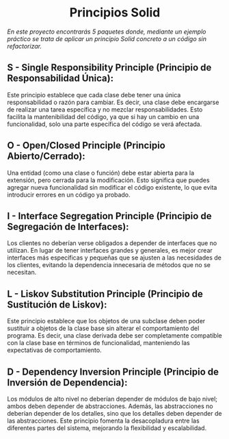 <div align="center">
<h1>Principios Solid</h1>
</div>

_En este proyecto encontrarás 5 paquetes donde, mediante un ejemplo práctico se trata de aplicar un principio Solid concreto a un código sin refactorizar._
## S - Single Responsibility Principle (Principio de Responsabilidad Única): 
Este principio establece que cada clase debe tener una única responsabilidad o razón para cambiar. Es decir, una clase debe encargarse de realizar una tarea específica y no mezclar responsabilidades. Esto facilita la mantenibilidad del código, ya que si hay un cambio en una funcionalidad, solo una parte específica del código se verá afectada.

## O - Open/Closed Principle (Principio Abierto/Cerrado): 
Una entidad (como una clase o función) debe estar abierta para la extensión, pero cerrada para la modificación. Esto significa que puedes agregar nueva funcionalidad sin modificar el código existente, lo que evita introducir errores en un código ya probado.

## I - Interface Segregation Principle (Principio de Segregación de Interfaces): 
Los clientes no deberían verse obligados a depender de interfaces que no utilizan. En lugar de tener interfaces grandes y generales, es mejor crear interfaces más específicas y pequeñas que se ajusten a las necesidades de los clientes, evitando la dependencia innecesaria de métodos que no se necesitan.

## L - Liskov Substitution Principle (Principio de Sustitución de Liskov): 
Este principio establece que los objetos de una subclase deben poder sustituir a objetos de la clase base sin alterar el comportamiento del programa. Es decir, una clase derivada debe ser completamente compatible con la clase base en términos de funcionalidad, manteniendo las expectativas de comportamiento.

## D - Dependency Inversion Principle (Principio de Inversión de Dependencia): 
Los módulos de alto nivel no deberían depender de módulos de bajo nivel; ambos deben depender de abstracciones. Además, las abstracciones no deberían depender de los detalles, sino que los detalles deben depender de las abstracciones. Este principio fomenta la desacopladura entre las diferentes partes del sistema, mejorando la flexibilidad y escalabilidad.
